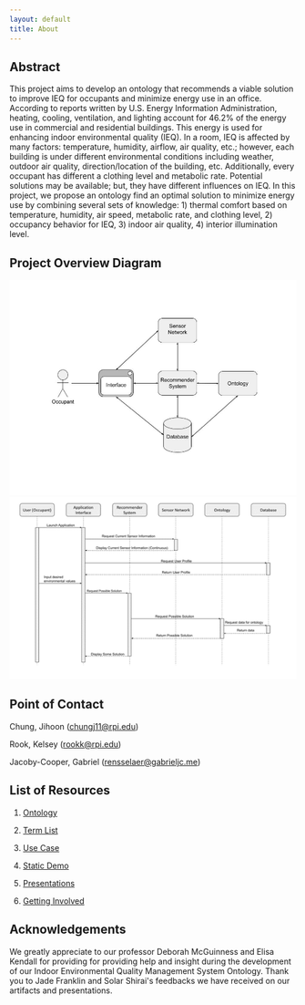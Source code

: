 ```yaml
---
layout: default
title: About
---
```


## Abstract

This project aims to develop an ontology that recommends a viable solution to improve IEQ for occupants and minimize energy use in an office. According to reports written by U.S. Energy Information Administration, heating, cooling, ventilation, and lighting account for 46.2% of the energy use in commercial and residential buildings. This energy is used for enhancing indoor environmental quality (IEQ). In a room, IEQ is affected by many factors: temperature, humidity, airflow, air quality, etc.; however, each building is under different environmental conditions including weather, outdoor air quality, direction/location of the building, etc. Additionally, every occupant has different a clothing level and metabolic rate. Potential solutions may be available; but, they have different influences on IEQ. In this project, we propose an ontology find an optimal solution to minimize energy use by combining several sets of knowledge: 1) thermal comfort based on temperature, humidity, air speed, metabolic rate, and clothing level, 2) occupancy behavior for IEQ, 3) indoor air quality, 4) interior illumination level.

## Project Overview Diagram

![System architecture diagram](images/SystemDiagram.jpg)
![Activity diagram](images/ActivityDiagram.png)

## Point of Contact

Chung, Jihoon (chungj11@rpi.edu)

Rook, Kelsey (rookk@rpi.edu)

Jacoby-Cooper, Gabriel (rensselaer@gabrieljc.me)

## List of Resources

1. [Ontology](ontology.md)

2. [Term List](termlist.md)

3. [Use Case](usecase.md)

4. [Static Demo](demo.md) 

5. [Presentations](presentations.md)

6. [Getting Involved](gettinginvolved.md)

## Acknowledgements

<p>We greatly appreciate to our professor Deborah McGuinness and Elisa Kendall for providing for providing help and insight during the development of our Indoor Environmental Quality Management System Ontology. Thank you to Jade Franklin and Solar Shirai's feedbacks we have received on our artifacts and presentations.</p>